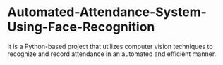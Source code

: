# Automated-Attendance-System-Using-Face-Recognition
It is a Python-based project that utilizes computer vision techniques to recognize and record attendance in an automated and efficient manner.
